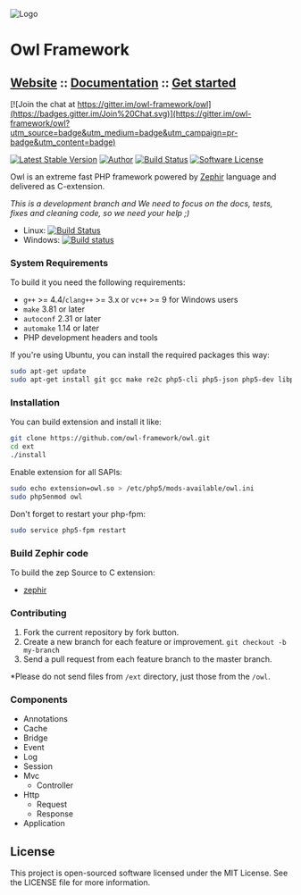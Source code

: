 ![Logo](http://owl.dmtry.me/img/repository.png "Owl Framework")

Owl Framework
=============

## [Website](http://owl.dmtry.me/) :: [Documentation](http://docs.owl.dmtry.me/) :: [Get started](http://owl.dmtry.me/get-started)

[![Join the chat at https://gitter.im/owl-framework/owl](https://badges.gitter.im/Join%20Chat.svg)](https://gitter.im/owl-framework/owl?utm_source=badge&utm_medium=badge&utm_campaign=pr-badge&utm_content=badge)

[![Latest Stable Version](http://img.shields.io/packagist/v/owl/owl.svg?style=flat)](https://packagist.org/packages/owl/owl)
[![Author](http://img.shields.io/badge/author-@ovr-blue.svg?style=flat-square)](https://twitter.com/ovrweb)
[![Build Status](https://img.shields.io/travis/owl-framework/owl/master.svg?style=flat-square)](https://travis-ci.org/owl-framework/owl)
[![Software License](https://img.shields.io/badge/license-MIT-brightgreen.svg?style=flat-square)](LICENSE.md)

Owl is an extreme fast PHP framework powered by [Zephir](https://github.com/phalcon/zephir) language and delivered as C-extension.

*This is a development branch and We need to focus on the docs, tests, fixes and cleaning code, so we need your help ;)*

* Linux: [![Build Status](https://api.travis-ci.org/owl-framework/owl.svg?branch=master)](http://travis-ci.org/owl-framework/owl)
* Windows: [![Build status](https://ci.appveyor.com/api/projects/status/42x5t3f564jij2eh/branch/master?svg=true)](https://ci.appveyor.com/project/ovr/owl/branch/master)

### System Requirements

To build it you need the following requirements:

* `g++` >= 4.4/`clang++` >= 3.x or `vc++` >= 9 for Windows users
* `make` 3.81 or later
* `autoconf` 2.31 or later
* `automake` 1.14 or later
* PHP development headers and tools

If you're using Ubuntu, you can install the required packages this way:

```bash
sudo apt-get update
sudo apt-get install git gcc make re2c php5-cli php5-json php5-dev libpcre3-dev
```

### Installation

You can build extension and install it like:

```bash
git clone https://github.com/owl-framework/owl.git
cd ext
./install
```

Enable extension for all SAPIs:

```sh
sudo echo extension=owl.so > /etc/php5/mods-available/owl.ini
sudo php5enmod owl
```

Don't forget to restart your php-fpm:

```bash
sudo service php5-fpm restart
```

### Build Zephir code

To build the zep Source to C extension:
* [zephir](https://github.com/phalcon/zephir)

### Contributing

1. Fork the current repository by fork button.
2. Create a new branch for each feature or improvement. `git checkout -b my-branch`
3. Send a pull request from each feature branch to the master branch.

*Please do not send files from `/ext` directory, just those from the `/owl`.

### Components

- Annotations
- Cache
- Bridge
- Event
- Log
- Session
- Mvc
    * Controller
- Http
    * Request
    * Response
- Application

License
-------

This project is open-sourced software licensed under the MIT License. See the LICENSE file for more information.
